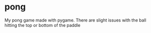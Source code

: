 # pong
My pong game made with pygame.
There are slight issues with the ball hitting the top or bottom of the paddle
